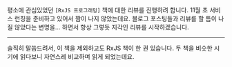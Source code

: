 평소에 관심있었던 `[RxJS 프로그래밍]` 책에 대한 리뷰를 진행하려 합니다.
11월 초 서비스 런칭을 준비하고 있어서 짬이 나지 않았는데요.
블로그 포스팅들과 리뷰를 할 틈이 나질 않았다는 변명을... 하면서
항상 그렇듯 지각인 리뷰를 시작하겠습니다.

---

솔직히 말씀드려서, 이 책을 제외하고도 RxJS 책이 한 권 있습니다.
두 책을 비슷한 시기에 읽다보니 자연스레 비교하며 읽게 되었는데요.


